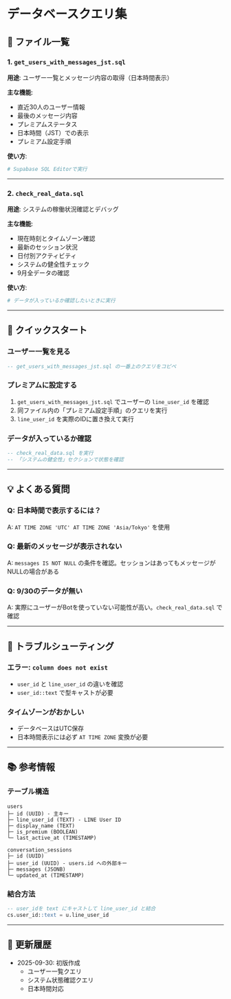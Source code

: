 # データベースクエリ集

## 📁 ファイル一覧

### 1. `get_users_with_messages_jst.sql`
**用途**: ユーザー一覧とメッセージ内容の取得（日本時間表示）

**主な機能**:
- 直近30人のユーザー情報
- 最後のメッセージ内容
- プレミアムステータス
- 日本時間（JST）での表示
- プレミアム設定手順

**使い方**:
```bash
# Supabase SQL Editorで実行
```

---

### 2. `check_real_data.sql`
**用途**: システムの稼働状況確認とデバッグ

**主な機能**:
- 現在時刻とタイムゾーン確認
- 最新のセッション状況
- 日付別アクティビティ
- システムの健全性チェック
- 9月全データの確認

**使い方**:
```bash
# データが入っているか確認したいときに実行
```

---

## 🎯 クイックスタート

### ユーザー一覧を見る
```sql
-- get_users_with_messages_jst.sql の一番上のクエリをコピペ
```

### プレミアムに設定する
1. `get_users_with_messages_jst.sql` でユーザーの `line_user_id` を確認
2. 同ファイル内の「プレミアム設定手順」のクエリを実行
3. `line_user_id` を実際のIDに置き換えて実行

### データが入っているか確認
```sql
-- check_real_data.sql を実行
-- 「システムの健全性」セクションで状態を確認
```

---

## 💡 よくある質問

### Q: 日本時間で表示するには？
A: `AT TIME ZONE 'UTC' AT TIME ZONE 'Asia/Tokyo'` を使用

### Q: 最新のメッセージが表示されない
A: `messages IS NOT NULL` の条件を確認。セッションはあってもメッセージがNULLの場合がある

### Q: 9/30のデータが無い
A: 実際にユーザーがBotを使っていない可能性が高い。`check_real_data.sql` で確認

---

## 🔧 トラブルシューティング

### エラー: `column does not exist`
- `user_id` と `line_user_id` の違いを確認
- `user_id::text` で型キャストが必要

### タイムゾーンがおかしい
- データベースはUTC保存
- 日本時間表示には必ず `AT TIME ZONE` 変換が必要

---

## 📚 参考情報

### テーブル構造
```
users
├─ id (UUID) - 主キー
├─ line_user_id (TEXT) - LINE User ID
├─ display_name (TEXT)
├─ is_premium (BOOLEAN)
└─ last_active_at (TIMESTAMP)

conversation_sessions
├─ id (UUID)
├─ user_id (UUID) - users.id への外部キー
├─ messages (JSONB)
└─ updated_at (TIMESTAMP)
```

### 結合方法
```sql
-- user_idを text にキャストして line_user_id と結合
cs.user_id::text = u.line_user_id
```

---

## 📝 更新履歴

- 2025-09-30: 初版作成
  - ユーザー一覧クエリ
  - システム状態確認クエリ
  - 日本時間対応